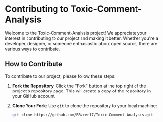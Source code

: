 # Contributing to Toxic-Comment-Analysis

Welcome to the Toxic-Comment-Analysis project! We appreciate your interest in contributing to our project and making it better. Whether you're a developer, designer, or someone enthusiastic about open source, there are various ways to contribute.

## How to Contribute

To contribute to our project, please follow these steps:

1. **Fork the Repository**: Click the "Fork" button at the top right of the project's repository page. This will create a copy of the repository in your GitHub account.

2. **Clone Your Fork**: Use `git` to clone the repository to your local machine:
   ```bash
   git clone https://github.com/RRacer17/Toxic-Comment-Analysis.git

